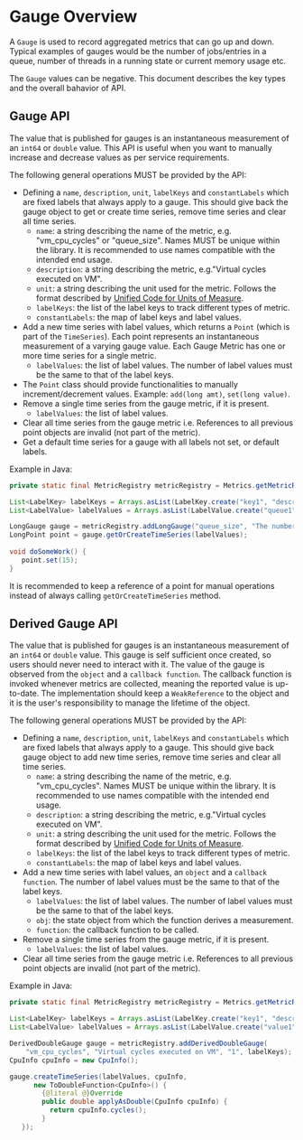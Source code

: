 # Gauge Overview
A `Gauge` is used to record aggregated metrics that can go up and down. Typical examples of gauges would be the number of jobs/entries in a queue,  number of threads in a running state or current memory usage etc.

The `Gauge` values can be negative. This document describes the key types and the overall bahavior of API.

## Gauge API

The value that is published for gauges is an instantaneous measurement of an `int64` or `double` value. This API is useful when you want to manually increase and decrease values as per service requirements.

The following general operations MUST be provided by the API:
* Defining a `name`, `description`, `unit`, `labelKeys` and `constantLabels` which are fixed labels that always apply to a gauge. This should give back the gauge object to get or create time series, remove time series and clear all time series.
	* `name`: a string describing the name of the metric, e.g. "vm_cpu_cycles" or "queue_size". Names MUST be unique within the library. It is recommended to use names compatible with the intended end usage.
	* `description`: a string describing the metric, e.g."Virtual cycles executed on VM".
	* `unit`: a string describing the unit used for the metric. Follows the format described by
[Unified Code for Units of Measure](http://unitsofmeasure.org/ucum.html).
	* `labelKeys`: the list of the label keys to track different types of metric.
	* `constantLabels`: the map of label keys and label values.
* Add a new time series with label values, which returns a `Point` (which is part of the `TimeSeries`). Each point represents an instantaneous measurement of a varying gauge value. Each Gauge Metric has one or more time series for a single metric.
	* `labelValues`: the list of label values. The number of label values must be the same to that of the label keys.
* The `Point` class should provide functionalities to manually increment/decrement values. Example: `add(long amt)`, `set(long value)`.
* Remove a single time series from the gauge metric, if it is present.
	* `labelValues`: the list of label values.
* Clear all time series from the gauge metric i.e. References to all previous point objects are invalid (not part of the metric).
* Get a default time series for a gauge with all labels not set, or default labels.

Example in Java:
```java
private static final MetricRegistry metricRegistry = Metrics.getMetricRegistry();

List<LabelKey> labelKeys = Arrays.asList(LabelKey.create("key1", "description"));
List<LabelValue> labelValues = Arrays.asList(LabelValue.create("queue1"));

LongGauge gauge = metricRegistry.addLongGauge("queue_size", "The number of jobs", "1", labelKeys);
LongPoint point = gauge.getOrCreateTimeSeries(labelValues);
 
void doSomeWork() {
   point.set(15);
}
```
It is recommended to keep a reference of a point for manual operations instead of always calling `getOrCreateTimeSeries` method.

## Derived Gauge API

The value that is published for gauges is an instantaneous measurement of an `int64` or `double` value. This gauge is self sufficient once created, so users should never need to interact with it. The value of the gauge is observed from the `object` and a `callback function`. The callback function is invoked whenever metrics are collected, meaning the reported value is up-to-date. The implementation should keep a `WeakReference` to the object and it is the user's responsibility to manage the lifetime of the object.

The following general operations MUST be provided by the API:
* Defining a `name`, `description`, `unit`, `labelKeys` and `constantLabels` which are fixed labels that always apply to a gauge. This should give back gauge object to add new time series, remove time series and clear all time series.
	* `name`: a string describing the name of the metric, e.g. "vm_cpu_cycles". Names MUST be unique within the library. It is recommended to use names compatible with the intended end usage.
	* `description`: a string describing the metric, e.g."Virtual cycles executed on VM".
	* `unit`: a string describing the unit used for the metric. Follows the format described by
[Unified Code for Units of Measure](http://unitsofmeasure.org/ucum.html).
	* `labelKeys`: the list of the label keys to track different types of metric.
	* `constantLabels`: the map of label keys and label values.
* Add a new time series with label values, an `object` and a `callback function`. The number of label values must be the same to that of the label keys.
	* `labelValues`: the list of label values. The number of label values must be the same to that of the label keys.
	* `obj`: the state object from which the function derives a measurement.
	* `function`: the callback function to be called.
* Remove a single time series from the gauge metric, if it is present.
	* `labelValues`: the list of label values.
* Clear all time series from the gauge metric i.e. References to all previous point objects are invalid (not part of the metric).

Example in Java:
```java
private static final MetricRegistry metricRegistry = Metrics.getMetricRegistry();

List<LabelKey> labelKeys = Arrays.asList(LabelKey.create("key1", "description"));
List<LabelValue> labelValues = Arrays.asList(LabelValue.create("value1"));

DerivedDoubleGauge gauge = metricRegistry.addDerivedDoubleGauge(
    "vm_cpu_cycles", "Virtual cycles executed on VM", "1", labelKeys);
CpuInfo cpuInfo = new CpuInfo();

gauge.createTimeSeries(labelValues, cpuInfo,
      new ToDoubleFunction<CpuInfo>() {
        {@literal @}Override
        public double applyAsDouble(CpuInfo cpuInfo) {
          return cpuInfo.cycles();
        }
   });
```
